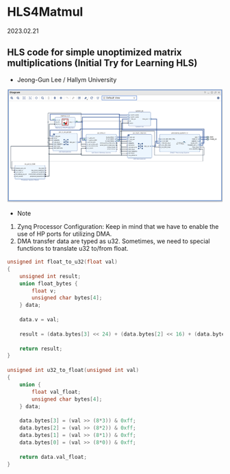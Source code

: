 # HLS4Matmul

2023.02.21

## HLS code for simple unoptimized matrix multiplications (Initial Try for Learning HLS)
- Jeong-Gun Lee / Hallym University

![MM Accelerator on Zynq FPGA](./MM_Blocks.png)

* Note

1. Zynq Processor Configuration: Keep in mind that we have to enable the use of HP ports for utilizing DMA.
2. DMA transfer data are typed as u32. Sometimes, we need to special functions to translate u32 to/from float.
```C
unsigned int float_to_u32(float val)
{
	unsigned int result;
	union float_bytes {
		float v;
		unsigned char bytes[4];
	} data;

	data.v = val;

	result = (data.bytes[3] << 24) + (data.bytes[2] << 16) + (data.bytes[1] << 8) + (data.bytes[0]);

	return result;
}

unsigned int u32_to_float(unsigned int val)
{
	union {
		float val_float;
		unsigned char bytes[4];
	} data;

	data.bytes[3] = (val >> (8*3)) & 0xff;
	data.bytes[2] = (val >> (8*2)) & 0xff;
	data.bytes[1] = (val >> (8*1)) & 0xff;
	data.bytes[0] = (val >> (8*0)) & 0xff;

	return data.val_float;
}
```
